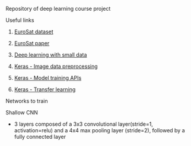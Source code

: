 Repository of deep learning course project 

Useful links

1. [EuroSat dataset](https://github.com/phelber/EuroSAT)

2. [EuroSat paper](https://ieeexplore.ieee.org/document/8519248) 

3. [Deep learning with small data](https://arxiv.org/pdf/2003.12843.pdf)

4. [Keras - Image data preprocessing](https://keras.io/api/preprocessing/image/)

5. [Keras - Model training APIs](https://keras.io/api/models/model_training_apis/)

6. [Keras - Transfer learning](https://keras.io/guides/transfer_learning/)

Networks to train

Shallow CNN 
- 3 layers composed of a 3x3 convolutional layer(stride=1, activation=relu) and a 4x4 max pooling layer (stride=2), followed by a fully connected layer 
